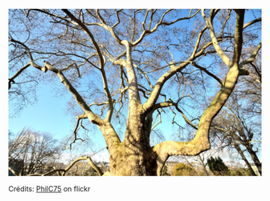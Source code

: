 ![Matthieu](/images/2022-03-10.jpg)

Crédits: [PhilC75](https://www.flickr.com/people/philc75/) on flickr